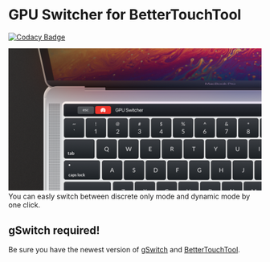 # GPU Switcher for BetterTouchTool

[![Codacy Badge](https://api.codacy.com/project/badge/Grade/1e8e8d6ba3f64113b23008198fdddfc9)](https://app.codacy.com/gh/Stankiewicz-M/BTT-GPU-Switcher?utm_source=github.com&utm_medium=referral&utm_content=Stankiewicz-M/BTT-GPU-Switcher&utm_campaign=Badge_Grade)

![Change your GPU modes from TouchBar!](https://github.com/Stankiewicz-M/BTT-GPU-Switcher/blob/main/page_readme_assets/touchbar_gpuswitcher.png?raw=true)
You can easly switch between discrete only mode and dynamic mode by one click.

## gSwitch required!
Be sure you have the newest version of [gSwitch](https://codyschrank.github.io/gSwitch/) and [BetterTouchTool](https://folivora.ai).
